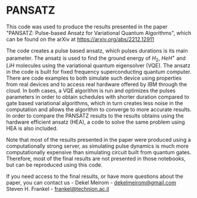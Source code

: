 # PANSATZ
This code was used to produce the results presented in the paper "PANSATZ: Pulse-based Ansatz for Variational Quantum Algorithms", which can be found on the arXiv at https://arxiv.org/abs/2212.12911

The code creates a pulse based ansatz, which pulses durations is its main parameter. The ansatz is used to find the ground energy of $H_2$, $HeH^+$ and $LiH$ molecules using the variational quantum eigensolver (VQE).
The ansatz in the code is built for fixed frequency superconducting quantum computer.
There are code examples to both simulate such device using properties from real devices and to access real hardware offered by IBM through the cloud. In both cases, a VQE algorithm is run and optimizes the pulses parameters in order to obtain schedules with shorter duration compared to gate based variational algorithms, which in turn creates less noise in the computation and allows the algorithm to converge to more accurate results.
In order to compare the PANSATZ results to the results obtains using the hardware efficient ansatz (HEA), a code to solve the same problem using HEA is also included.

Note that most of the results presented in the paper were produced using a computationally strong server, as simulating pulse dynamics is much more computationally expensive than simulating circuit built from quantum gates. Therefore, most of the final results are not presented in those notebooks, but can be reproduced using this code.

If you need access to the final results, or have more questions about the paper, you can contact us - 
Dekel Meirom - dekelmeirom@gmail.com
Steven H. Frankel - frankel@technion.ac.il

